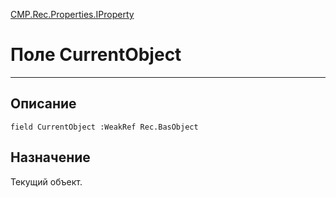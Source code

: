 ﻿---
Link: CMP.Rec.Properties.IProperty.@CurrentObject
---

<!---  Навигация
[Имя проекта](#) :
-->
[CMP.Rec.Properties.IProperty](Default)

# Поле CurrentObject
---

## Описание

    field CurrentObject :WeakRef Rec.BasObject

<!--
## Аргументы{#Args}

### Аргумент1

Описание аргумента 1
-->

## Назначение

Текущий объект.

<!--
## Пример

    CurrentObject...
-->

